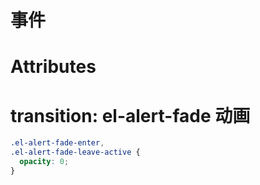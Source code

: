 # 事件


# Attributes


# transition: el-alert-fade 动画

``` scss
.el-alert-fade-enter,
.el-alert-fade-leave-active {
  opacity: 0;
}
```